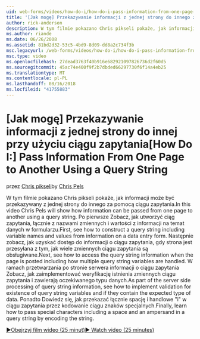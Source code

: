 ```yaml
---
uid: web-forms/videos/how-do-i/how-do-i-pass-information-from-one-page-to-another-using-a-query-string
title: '[Jak mogę] Przekazywanie informacji z jednej strony do innego za pomocą ciągu zapytania | Dokumentacja firmy Microsoft'
author: rick-anderson
description: W tym filmie pokazano Chris pikseli pokaże, jak informacji może być przekazywany z jednej strony do innego za pomocą ciągu zapytania. Po pierwsze Zobacz, jak utworzyć ciąg zapytania w...
ms.author: riande
ms.date: 06/26/2008
ms.assetid: 81bd2d32-53c5-4bd9-8d09-dd8a2c734f3b
msc.legacyurl: /web-forms/videos/how-do-i/how-do-i-pass-information-from-one-page-to-another-using-a-query-string
msc.type: video
ms.openlocfilehash: 27dead3763f40b916e682921097826736d2f60d5
ms.sourcegitcommit: 45ac74e400f9f2b7dbded66297730f6f14a4eb25
ms.translationtype: MT
ms.contentlocale: pl-PL
ms.lasthandoff: 08/16/2018
ms.locfileid: "41755883"
---
```

<a name="how-do-i-pass-information-from-one-page-to-another-using-a-query-string"></a><span data-ttu-id="41421-104">[Jak mogę] Przekazywanie informacji z jednej strony do innej przy użyciu ciągu zapytania</span><span class="sxs-lookup"><span data-stu-id="41421-104">[How Do I:] Pass Information From One Page to Another Using a Query String</span></span>
====================
<span data-ttu-id="41421-105">przez [Chris pikseli](https://twitter.com/chrispels)</span><span class="sxs-lookup"><span data-stu-id="41421-105">by [Chris Pels](https://twitter.com/chrispels)</span></span>

<span data-ttu-id="41421-106">W tym filmie pokazano Chris pikseli pokaże, jak informacji może być przekazywany z jednej strony do innego za pomocą ciągu zapytania.</span><span class="sxs-lookup"><span data-stu-id="41421-106">In this video Chris Pels will show how information can be passed from one page to another using a query string.</span></span> <span data-ttu-id="41421-107">Po pierwsze Zobacz, jak utworzyć ciąg zapytania, łącznie z nazwami zmiennych i wartości z informacji na temat danych w formularzu.</span><span class="sxs-lookup"><span data-stu-id="41421-107">First, see how to construct a query string including variable names and values from information on a data entry form.</span></span> <span data-ttu-id="41421-108">Następnie zobacz, jak uzyskać dostęp do informacji o ciągu zapytania, gdy strona jest przesyłana z tym, jak wiele zmiennych ciągu zapytania są obsługiwane.</span><span class="sxs-lookup"><span data-stu-id="41421-108">Next, see how to access the query string information when the page is posted including how multiple query string variables are handled.</span></span> <span data-ttu-id="41421-109">W ramach przetwarzania po stronie serwera informacji o ciągu zapytania Zobacz, jak zaimplementować weryfikację istnienia zmiennych ciągu zapytania i zawierają oczekiwanego typu danych.</span><span class="sxs-lookup"><span data-stu-id="41421-109">As part of the server side processing of query string information, see how to implement validation for existence of query string variables and if they contain the expected type of data.</span></span> <span data-ttu-id="41421-110">Ponadto Dowiedz się, jak przekazać łącznie spację i handlowe "i" w ciągu zapytania przez kodowanie ciągu znaków specjalnych.</span><span class="sxs-lookup"><span data-stu-id="41421-110">Finally, learn how to pass special characters including a space and an ampersand in a query string by encoding the string.</span></span>

[<span data-ttu-id="41421-111">&#9654;Obejrzyj film wideo (25 minut)</span><span class="sxs-lookup"><span data-stu-id="41421-111">&#9654; Watch video (25 minutes)</span></span>](https://channel9.msdn.com/Blogs/ASP-NET-Site-Videos/how-do-i-pass-information-from-one-page-to-another-using-a-query-string)

